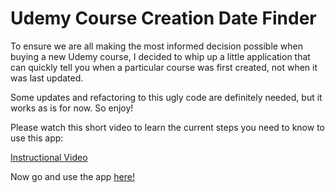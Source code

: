 # Udemy Course Creation Date Finder

To ensure we are all making the most informed decision possible when buying a new Udemy course, I decided to whip up a little application that
can quickly tell you when a particular course was first created, not when it was last updated.

Some updates and refactoring to this ugly code are definitely needed, but it works as is for now. So enjoy!

Please watch this short video to learn the current steps you need to know to use this app:

[Instructional Video](https://user-images.githubusercontent.com/46230902/132792037-d1cf1650-feea-42c3-aa6d-0feb3c95a876.mp4)

Now go and use the app [here!](https://obscure-bayou-33734.herokuapp.com/)
